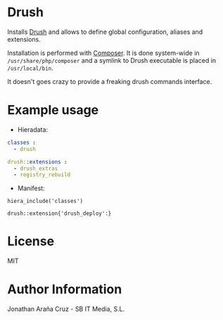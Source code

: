 # Drush

Installs [Drush](http://www.drush.org/) and allows to define global
configuration, aliases and extensions.

Installation is performed with [Composer](https://getcomposer.org/). It is done
system-wide in `/usr/share/php/composer` and a symlink to Drush executable is
placed in `/usr/local/bin`.

It doesn't goes crazy to provide a freaking drush commands interface.


# Example usage

* Hieradata:

```yaml
classes :
  - drush

drush::extensions :
  - drush_extras
  - registry_rebuild
```

* Manifest:

```
hiera_include('classes')

drush::extension{'drush_deploy':}
```

# License

MIT

# Author Information

Jonathan Araña Cruz - SB IT Media, S.L.

